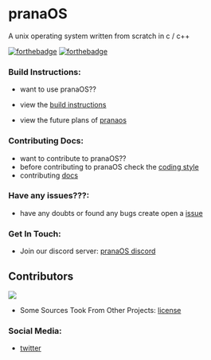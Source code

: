 # pranaOS
A unix operating system written from scratch in c / c++

[![forthebadge](https://forthebadge.com/images/badges/made-with-c.svg)](https://forthebadge.com)
[![forthebadge](https://forthebadge.com/images/badges/made-with-c-plus-plus.svg)](https://forthebadge.com)


### Build Instructions:
- want to use pranaOS??
- view the [build instructions](https://github.com/pranaOS/pranaOS/blob/master/docs/build.md)

- view the future plans of [pranaos](https://github.com/pranaOS/pranaOS/blob/master/plans/pranaOSfutureplans.pdf)


### Contributing Docs:
- want to contribute to pranaOS??
- before contributing to pranaOS check the [coding style](https://github.com/pranaOS/pranaOS/blob/master/docs/codingstyle.md)
- contributing [docs](https://github.com/pranaOS/pranaOS/blob/master/docs/contributing.md)

### Have any issues???:
- have any doubts or found any bugs create open a [issue](https://github.com/pranaOS/pranaOS/issues/new/choose)

### Get In Touch:
- Join our discord server: [pranaOS discord](https://discord.gg/XmpBTmy9Bz)

## Contributors

<a href="https://github.com/pranaOS/pranaOS/graphs/contributors">
  <img src="https://contributors-img.web.app/image?repo=pranaOS/pranaOS" />
</a>


- Some Sources Took From Other Projects: [license](https://github.com/pranaOS/pranaOS/blob/master/docs/otherprojectslicense.md)

### Social Media:
- [twitter](https://twitter.com/os_prana)